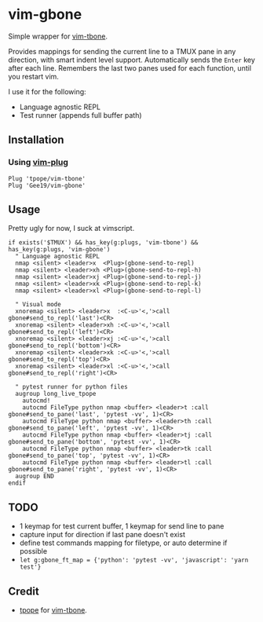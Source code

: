 # vim-gbone

Simple wrapper for [vim-tbone](https://github.com/tpope/vim-tbone).

Provides mappings for sending the current line to a TMUX pane in any direction, with smart indent level support. Automatically sends the `Enter` key after each line. Remembers the last two panes used for each function, until you restart vim.

I use it for the following:
- Language agnostic REPL
- Test runner (appends full buffer path)

## Installation

### Using [vim-plug](https://github.com/junegunn/vim-plug)

```vim
Plug 'tpope/vim-tbone'
Plug 'Gee19/vim-gbone'
```

## Usage

Pretty ugly for now, I suck at vimscript.

```vim
if exists('$TMUX') && has_key(g:plugs, 'vim-tbone') && has_key(g:plugs, 'vim-gbone')
  " Language agnostic REPL
  nmap <silent> <leader>x  <Plug>(gbone-send-to-repl)
  nmap <silent> <leader>xh <Plug>(gbone-send-to-repl-h)
  nmap <silent> <leader>xj <Plug>(gbone-send-to-repl-j)
  nmap <silent> <leader>xk <Plug>(gbone-send-to-repl-k)
  nmap <silent> <leader>xl <Plug>(gbone-send-to-repl-l)

  " Visual mode
  xnoremap <silent> <leader>x  :<C-u>'<,'>call gbone#send_to_repl('last')<CR>
  xnoremap <silent> <leader>xh :<C-u>'<,'>call gbone#send_to_repl('left')<CR>
  xnoremap <silent> <leader>xj :<C-u>'<,'>call gbone#send_to_repl('bottom')<CR>
  xnoremap <silent> <leader>xk :<C-u>'<,'>call gbone#send_to_repl('top')<CR>
  xnoremap <silent> <leader>xl :<C-u>'<,'>call gbone#send_to_repl('right')<CR>

  " pytest runner for python files
  augroup long_live_tpope
    autocmd!
    autocmd FileType python nmap <buffer> <leader>t :call gbone#send_to_pane('last', 'pytest -vv', 1)<CR>
    autocmd FileType python nmap <buffer> <leader>th :call gbone#send_to_pane('left', 'pytest -vv', 1)<CR>
    autocmd FileType python nmap <buffer> <leader>tj :call gbone#send_to_pane('bottom', 'pytest -vv', 1)<CR>
    autocmd FileType python nmap <buffer> <leader>tk :call gbone#send_to_pane('top', 'pytest -vv', 1)<CR>
    autocmd FileType python nmap <buffer> <leader>tl :call gbone#send_to_pane('right', 'pytest -vv', 1)<CR>
  augroup END
endif
```

## TODO

- 1 keymap for test current buffer, 1 keymap for send line to pane
- capture input for direction if last pane doesn't exist
- define test commands mapping for filetype, or auto determine if possible
- `let g:gbone_ft_map = {'python': 'pytest -vv', 'javascript': 'yarn test'}`

## Credit

- [tpope](https://github.com/tpope) for [vim-tbone](https://github.com/tpope/vim-tbone).
